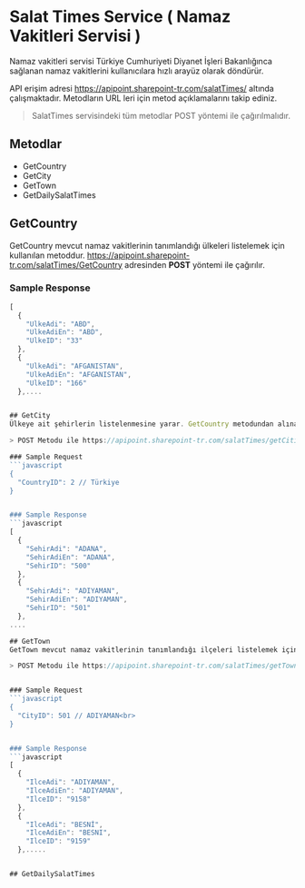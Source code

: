 # Salat Times Service ( Namaz Vakitleri Servisi )
Namaz vakitleri servisi Türkiye Cumhuriyeti Diyanet İşleri Bakanlığınca sağlanan namaz vakitlerini kullanıcılara hızlı arayüz olarak döndürür.

API erişim adresi https://apipoint.sharepoint-tr.com/salatTimes/ altında çalışmaktadır. Metodların URL leri için metod açıklamalarını takip ediniz.

> SalatTimes servisindeki tüm metodlar POST yöntemi ile çağırılmalıdır.

## Metodlar

* GetCountry
* GetCity
* GetTown
* GetDailySalatTimes

## GetCountry

GetCountry mevcut namaz vakitlerinin tanımlandığı ülkeleri listelemek için kullanılan metoddur. 
https://apipoint.sharepoint-tr.com/salatTimes/GetCountry adresinden <b>POST</b> yöntemi ile çağırılır.

### Sample Response
```javascript
[
  {
    "UlkeAdi": "ABD",
    "UlkeAdiEn": "ABD",
    "UlkeID": "33"
  },
  {
    "UlkeAdi": "AFGANISTAN",
    "UlkeAdiEn": "AFGANISTAN",
    "UlkeID": "166"
  },....


## GetCity
Ülkeye ait şehirlerin listelenmesine yarar. GetCountry metodundan alınan değerin POST edilmesi sureti ile ülkeye ait şehirlerin listesini döndürür. 

> POST Metodu ile https://apipoint.sharepoint-tr.com/salatTimes/getCities adresinden tetiklenir.

### Sample Request 
```javascript
{
  "CountryID": 2 // Türkiye
}


### Sample Response 
```javascript
[
  {
    "SehirAdi": "ADANA",
    "SehirAdiEn": "ADANA",
    "SehirID": "500"
  },
  {
    "SehirAdi": "ADIYAMAN",
    "SehirAdiEn": "ADIYAMAN",
    "SehirID": "501"
  },
....

## GetTown
GetTown mevcut namaz vakitlerinin tanımlandığı ilçeleri listelemek için kullanılan metoddur. 

> POST Metodu ile https://apipoint.sharepoint-tr.com/salatTimes/getTown adresinden tetiklenir.


### Sample Request 
```javascript
{
  "CityID": 501 // ADIYAMAN<br>
}


### Sample Response 
```javascript
[
  {
    "IlceAdi": "ADIYAMAN",
    "IlceAdiEn": "ADIYAMAN",
    "IlceID": "9158"
  },
  {
    "IlceAdi": "BESNİ",
    "IlceAdiEn": "BESNI",
    "IlceID": "9159"
  },.....


## GetDailySalatTimes
